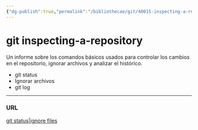 ```yaml
---
{"dg-publish":true,"permalink":"/bibliothecae/git/40015-inspecting-a-repository/","tags":["programacion"]}
---
```



# git inspecting-a-repository
Un informe sobre los comandos básicos usados para controlar los cambios en el repositorio, ignorar archivos y analizar el histórico.

- git status
- Ignorar archivos
- git log

---
### URL
[git status|ignore files](https://www.atlassian.com/es/git/tutorials/inspecting-a-repository)